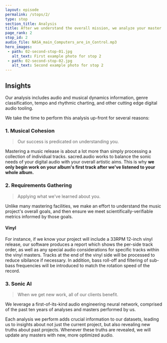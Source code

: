 ```yaml
---
layout: episode
permalink: /stops/2/
type: stop
section_title: Analysis
title: After we understand the overall mission, we analyze your master files and provide you with insights.
page_rank: 2
stop_id: 2
audio_file: NASA_main_Computers_are_in_Control.mp3
hero_images:
 - path: 02-second-stop-01.jpg
   alt_text: First example photo for stop 2
 - path: 02-second-stop-02.jpg
   alt_text: Second example photo for stop 2
---
```


## Insights

Our analysis includes audio and musical dynamics information, genre classification, tempo and rhythmic charting, and other cutting edge digital audio tooling.

We take the time to perform this analysis up-front for several reasons:

### 1. Musical Cohesion

> Our success is predicated on understanding you.

Mastering a music release is about a lot more than simply processing a collection of individual tracks. sacred.audio works to balance the sonic needs of your digital audio with your overall artistic aims. This is why **we only begin work on your album's first track after we've listened to your whole album.**

### 2. Requirements Gathering

> Applying what we've learned about you.

Unlike many mastering facilities, we make an effort to understand the music project's overall goals, and then ensure we meet scientifically-verifiable metrics informed by those goals.

#### Vinyl

For instance, if we know your project will include a 33RPM 12-inch vinyl release, our software produces a report which shows the per-side track order, as well as any special audio considerations for specific tracks within the vinyl masters. Tracks at the end of the vinyl side will be processed to reduce sibilance if necessary. In addition, bass roll-off and filtering of sub-bass frequencies will be introduced to match the rotation speed of the record.

### 3. Sonic AI

> When we get new work, all of our clients benefit.

We leverage a first-of-its-kind audio engineering neural network, comprised of the past ten years of analyses and masters performed by us.

Each analysis we perform adds crucial information to our datasets, leading us to insights about not just the current project, but also revealing new truths about past projects. Whenever these truths are revealed, we will update any masters with new, more optimized audio. 
